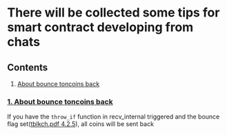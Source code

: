 # There will be collected some tips for smart contract developing from chats

## Contents
1. [About bounce toncoins back](tips.md#1-about-bounce-toncoins-back)

###  [1. About bounce toncoins back](https://t.me/tondev/44958)

If you have the `throw_if` function in recv_internal triggered and the bounce flag set([tblkch.pdf 4.2.5](https://newton-blockchain.github.io/docs/tblkch.pdf)), all coins will be sent back
